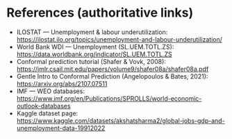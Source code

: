 # References (authoritative links)

- ILOSTAT — Unemployment & labour underutilization: https://ilostat.ilo.org/topics/unemployment-and-labour-underutilization/
- World Bank WDI — Unemployment (SL.UEM.TOTL.ZS): https://data.worldbank.org/indicator/SL.UEM.TOTL.ZS
- Conformal prediction tutorial (Shafer & Vovk, 2008): https://jmlr.csail.mit.edu/papers/volume9/shafer08a/shafer08a.pdf
- Gentle Intro to Conformal Prediction (Angelopoulos & Bates, 2021): https://arxiv.org/abs/2107.07511
- IMF — WEO databases: https://www.imf.org/en/Publications/SPROLLS/world-economic-outlook-databases
- Kaggle dataset page: https://www.kaggle.com/datasets/akshatsharma2/global-jobs-gdp-and-unemployment-data-19912022